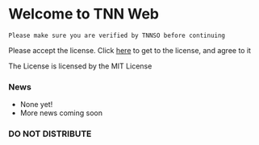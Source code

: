 # Welcome to TNN Web
`Please make sure you are verified by TNNSO before continuing`

Please accept the license. Click [here](https://github.com/unitedkittens/site/blob/main/LICENSE) to get to the license, and agree to it

The License is licensed by the MIT License

### News
- None yet!
- More news coming soon

### DO NOT DISTRIBUTE
